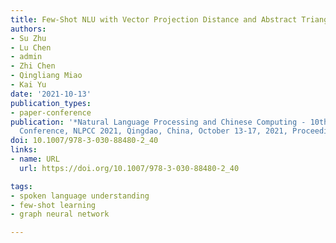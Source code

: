 ```yaml
---
title: Few-Shot NLU with Vector Projection Distance and Abstract Triangular CRF
authors:
- Su Zhu
- Lu Chen
- admin
- Zhi Chen
- Qingliang Miao
- Kai Yu
date: '2021-10-13'
publication_types:
- paper-conference
publication: '*Natural Language Processing and Chinese Computing - 10th CCF International
  Conference, NLPCC 2021, Qingdao, China, October 13-17, 2021, Proceedings, Part I*'
doi: 10.1007/978-3-030-88480-2_40
links:
- name: URL
  url: https://doi.org/10.1007/978-3-030-88480-2_40

tags:
- spoken language understanding
- few-shot learning
- graph neural network

---
```

